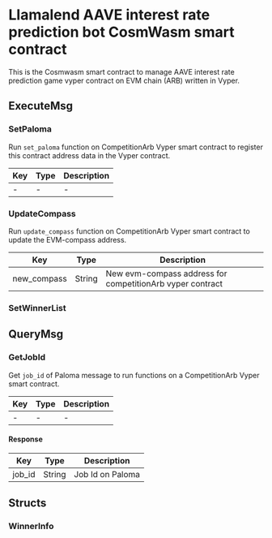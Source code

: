 # Llamalend AAVE interest rate prediction bot CosmWasm smart contract

This is the Cosmwasm smart contract to manage AAVE interest rate prediction game vyper contract on EVM chain (ARB) written in Vyper.

## ExecuteMsg

### SetPaloma

Run `set_paloma` function on CompetitionArb Vyper smart contract to register this contract address data in the Vyper contract.

| Key | Type | Description |
|-----|------|-------------|
| -   | -    | -           |

### UpdateCompass

Run `update_compass` function on CompetitionArb Vyper smart contract to update the EVM-compass address.

| Key         | Type   | Description                                               |
|-------------|--------|-----------------------------------------------------------|
| new_compass | String | New evm-compass address for competitionArb vyper contract |

### SetWinnerList

## QueryMsg

### GetJobId

Get `job_id` of Paloma message to run functions on a CompetitionArb Vyper smart contract.

| Key | Type | Description |
|-----|------|-------------|
| -   | -    | -           |

#### Response

| Key    | Type   | Description      |
|--------|--------|------------------|
| job_id | String | Job Id on Paloma |

## Structs

### WinnerInfo